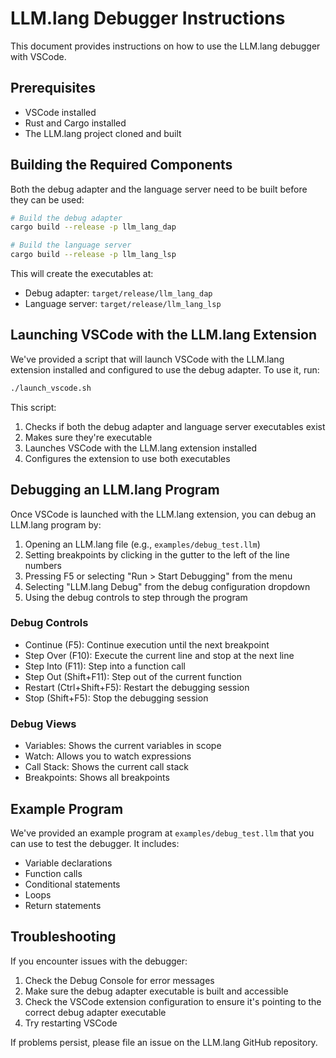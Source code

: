 # LLM.lang Debugger Instructions

This document provides instructions on how to use the LLM.lang debugger with VSCode.

## Prerequisites

- VSCode installed
- Rust and Cargo installed
- The LLM.lang project cloned and built

## Building the Required Components

Both the debug adapter and the language server need to be built before they can be used:

```bash
# Build the debug adapter
cargo build --release -p llm_lang_dap

# Build the language server
cargo build --release -p llm_lang_lsp
```

This will create the executables at:
- Debug adapter: `target/release/llm_lang_dap`
- Language server: `target/release/llm_lang_lsp`

## Launching VSCode with the LLM.lang Extension

We've provided a script that will launch VSCode with the LLM.lang extension installed and configured to use the debug adapter. To use it, run:

```bash
./launch_vscode.sh
```

This script:
1. Checks if both the debug adapter and language server executables exist
2. Makes sure they're executable
3. Launches VSCode with the LLM.lang extension installed
4. Configures the extension to use both executables

## Debugging an LLM.lang Program

Once VSCode is launched with the LLM.lang extension, you can debug an LLM.lang program by:

1. Opening an LLM.lang file (e.g., `examples/debug_test.llm`)
2. Setting breakpoints by clicking in the gutter to the left of the line numbers
3. Pressing F5 or selecting "Run > Start Debugging" from the menu
4. Selecting "LLM.lang Debug" from the debug configuration dropdown
5. Using the debug controls to step through the program

### Debug Controls

- Continue (F5): Continue execution until the next breakpoint
- Step Over (F10): Execute the current line and stop at the next line
- Step Into (F11): Step into a function call
- Step Out (Shift+F11): Step out of the current function
- Restart (Ctrl+Shift+F5): Restart the debugging session
- Stop (Shift+F5): Stop the debugging session

### Debug Views

- Variables: Shows the current variables in scope
- Watch: Allows you to watch expressions
- Call Stack: Shows the current call stack
- Breakpoints: Shows all breakpoints

## Example Program

We've provided an example program at `examples/debug_test.llm` that you can use to test the debugger. It includes:

- Variable declarations
- Function calls
- Conditional statements
- Loops
- Return statements

## Troubleshooting

If you encounter issues with the debugger:

1. Check the Debug Console for error messages
2. Make sure the debug adapter executable is built and accessible
3. Check the VSCode extension configuration to ensure it's pointing to the correct debug adapter executable
4. Try restarting VSCode

If problems persist, please file an issue on the LLM.lang GitHub repository.
